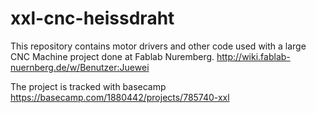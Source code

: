 xxl-cnc-heissdraht
==================

This repository contains motor drivers and other code used with a large CNC Machine project done at Fablab Nuremberg. http://wiki.fablab-nuernberg.de/w/Benutzer:Juewei

The project is tracked with basecamp https://basecamp.com/1880442/projects/785740-xxl
